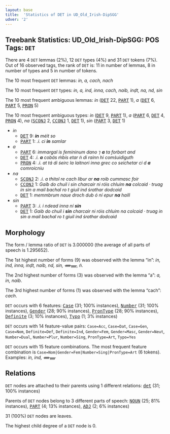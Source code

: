 ```yaml
---
layout: base
title:  'Statistics of DET in UD_Old_Irish-DipSGG'
udver: '2'
---
```


## Treebank Statistics: UD_Old_Irish-DipSGG: POS Tags: `DET`

There are 4 `DET` lemmas (2%), 12 `DET` types (4%) and 31 `DET` tokens (7%).
Out of 16 observed tags, the rank of `DET` is: 11 in number of lemmas, 8 in number of types and 5 in number of tokens.

The 10 most frequent `DET` lemmas: <em>in, a, cach, nach</em>

The 10 most frequent `DET` types:  <em>in, a, ind, inna, cach, naib, inḍt, na, nd, sin</em>

The 10 most frequent ambiguous lemmas: <em>in</em> (<tt><a href="sga_dipsgg-pos-DET.html">DET</a></tt> 22, <tt><a href="sga_dipsgg-pos-PART.html">PART</a></tt> 1), <em>a</em> (<tt><a href="sga_dipsgg-pos-DET.html">DET</a></tt> 6, <tt><a href="sga_dipsgg-pos-PART.html">PART</a></tt> 5, <tt><a href="sga_dipsgg-pos-PRON.html">PRON</a></tt> 5)

The 10 most frequent ambiguous types:  <em>in</em> (<tt><a href="sga_dipsgg-pos-DET.html">DET</a></tt> 9, <tt><a href="sga_dipsgg-pos-PART.html">PART</a></tt> 1), <em>a</em> (<tt><a href="sga_dipsgg-pos-PART.html">PART</a></tt> 6, <tt><a href="sga_dipsgg-pos-DET.html">DET</a></tt> 4, <tt><a href="sga_dipsgg-pos-PRON.html">PRON</a></tt> 4), <em>na</em> (<tt><a href="sga_dipsgg-pos-SCONJ.html">SCONJ</a></tt> 2, <tt><a href="sga_dipsgg-pos-CCONJ.html">CCONJ</a></tt> 1, <tt><a href="sga_dipsgg-pos-DET.html">DET</a></tt> 1), <em>sin</em> (<tt><a href="sga_dipsgg-pos-PART.html">PART</a></tt> 3, <tt><a href="sga_dipsgg-pos-DET.html">DET</a></tt> 1)


* <em>in</em>
  * <tt><a href="sga_dipsgg-pos-DET.html">DET</a></tt> 9: <em><b>in</b> méit so</em>
  * <tt><a href="sga_dipsgg-pos-PART.html">PART</a></tt> 1: <em>.i. ci <b>in</b> samlar</em>
* <em>a</em>
  * <tt><a href="sga_dipsgg-pos-PART.html">PART</a></tt> 6: <em>immargal is femininum dano ⁊ <b>a</b> ta forbart and</em>
  * <tt><a href="sga_dipsgg-pos-DET.html">DET</a></tt> 4: <em>.i. <b>a</b> cobás ṁbís etar ṅ di rainn hi comṡuidiguth</em>
  * <tt><a href="sga_dipsgg-pos-PRON.html">PRON</a></tt> 4: <em>.i. at tá di ṡeirc la laitnori inna grec co seichetar ci d <b>a</b> comroicniu</em>
* <em>na</em>
  * <tt><a href="sga_dipsgg-pos-SCONJ.html">SCONJ</a></tt> 2: <em>.i. a thitol re cach libur ar <b>na</b> roib cummasc foir</em>
  * <tt><a href="sga_dipsgg-pos-CCONJ.html">CCONJ</a></tt> 1: <em>Gaib do chuil i sin charcair ni róis chluim <b>na</b> colcaid · truag in sin a mail bachal ro t giuil ind ṡrathar dodcaid</em>
  * <tt><a href="sga_dipsgg-pos-DET.html">DET</a></tt> 1: <em>memmbrum naue droch dub ó ní epur <b>na</b> haill</em>
* <em>sin</em>
  * <tt><a href="sga_dipsgg-pos-PART.html">PART</a></tt> 3: <em>.i. i ndead inna ní <b>sin</b></em>
  * <tt><a href="sga_dipsgg-pos-DET.html">DET</a></tt> 1: <em>Gaib do chuil i <b>sin</b> charcair ni róis chluim na colcaid · truag in sin a mail bachal ro t giuil ind ṡrathar dodcaid</em>

## Morphology

The form / lemma ratio of `DET` is 3.000000 (the average of all parts of speech is 1.295652).

The 1st highest number of forms (9) was observed with the lemma “in”: <em>in, ind, inna, inḍt, naib, nd, sin, ᚔᚅ, ṅ</em>.

The 2nd highest number of forms (3) was observed with the lemma “a”: <em>a, in, naib</em>.

The 3rd highest number of forms (1) was observed with the lemma “cach”: <em>cach</em>.

`DET` occurs with 6 features: <tt><a href="sga_dipsgg-feat-Case.html">Case</a></tt> (31; 100% instances), <tt><a href="sga_dipsgg-feat-Number.html">Number</a></tt> (31; 100% instances), <tt><a href="sga_dipsgg-feat-Gender.html">Gender</a></tt> (28; 90% instances), <tt><a href="sga_dipsgg-feat-PronType.html">PronType</a></tt> (28; 90% instances), <tt><a href="sga_dipsgg-feat-Definite.html">Definite</a></tt> (3; 10% instances), <tt><a href="sga_dipsgg-feat-Typo.html">Typo</a></tt> (1; 3% instances)

`DET` occurs with 14 feature-value pairs: `Case=Acc`, `Case=Dat`, `Case=Gen`, `Case=Nom`, `Definite=Def`, `Definite=Ind`, `Gender=Fem`, `Gender=Masc`, `Gender=Neut`, `Number=Dual`, `Number=Plur`, `Number=Sing`, `PronType=Art`, `Typo=Yes`

`DET` occurs with 15 feature combinations.
The most frequent feature combination is `Case=Nom|Gender=Fem|Number=Sing|PronType=Art` (6 tokens).
Examples: <em>in, ind, ᚔᚅ</em>


## Relations

`DET` nodes are attached to their parents using 1 different relations: <tt><a href="sga_dipsgg-dep-det.html">det</a></tt> (31; 100% instances)

Parents of `DET` nodes belong to 3 different parts of speech: <tt><a href="sga_dipsgg-pos-NOUN.html">NOUN</a></tt> (25; 81% instances), <tt><a href="sga_dipsgg-pos-PART.html">PART</a></tt> (4; 13% instances), <tt><a href="sga_dipsgg-pos-ADJ.html">ADJ</a></tt> (2; 6% instances)

31 (100%) `DET` nodes are leaves.

The highest child degree of a `DET` node is 0.

